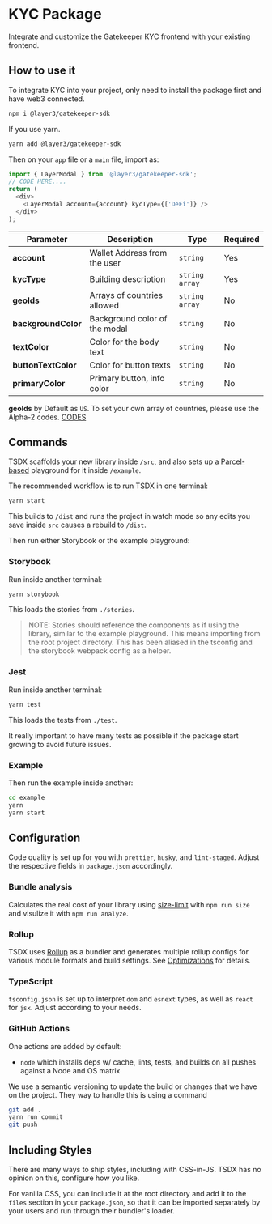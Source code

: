 # KYC Package

Integrate and customize the Gatekeeper KYC frontend with your existing frontend.

## How to use it

To integrate KYC into your project, only need to install the package first and have web3 connected.

```bash
npm i @layer3/gatekeeper-sdk
```

If you use yarn.

```bash
yarn add @layer3/gatekeeper-sdk
```

Then on your `app` file or a `main` file, import as:

```js
import { LayerModal } from '@layer3/gatekeeper-sdk';
// CODE HERE....
return (
  <div>
    <LayerModal account={account} kycType={['DeFi']} />
  </div>
);
```

| Parameter           | Description                   | Type           | Required |
| ------------------- | ----------------------------- | -------------- | -------- |
| **account**         | Wallet Address from the user  | `string`       | Yes      |
| **kycType**         | Building description          | `string array` | Yes      |
| **geoIds**          | Arrays of countries allowed   | `string array` | No       |
| **backgroundColor** | Background color of the modal | `string`       | No       |
| **textColor**       | Color for the body text       | `string`       | No       |
| **buttonTextColor** | Color for button texts        | `string`       | No       |
| **primaryColor**    | Primary button, info color    | `string`       | No       |

**geoIds** by Default as `US`. To set your own array of countries, please use the Alpha-2 codes. [CODES](https://www.iban.com/country-codes)

## Commands

TSDX scaffolds your new library inside `/src`, and also sets up a [Parcel-based](https://parceljs.org) playground for it inside `/example`.

The recommended workflow is to run TSDX in one terminal:

```bash
yarn start
```

This builds to `/dist` and runs the project in watch mode so any edits you save inside `src` causes a rebuild to `/dist`.

Then run either Storybook or the example playground:

### Storybook

Run inside another terminal:

```bash
yarn storybook
```

This loads the stories from `./stories`.

> NOTE: Stories should reference the components as if using the library, similar to the example playground. This means importing from the root project directory. This has been aliased in the tsconfig and the storybook webpack config as a helper.

### Jest

Run inside another terminal:

```bash
yarn test
```

This loads the tests from `./test`.

It really important to have many tests as possible if the package start growing to avoid future issues.

### Example

Then run the example inside another:

```bash
cd example
yarn
yarn start
```

## Configuration

Code quality is set up for you with `prettier`, `husky`, and `lint-staged`. Adjust the respective fields in `package.json` accordingly.

### Bundle analysis

Calculates the real cost of your library using [size-limit](https://github.com/ai/size-limit) with `npm run size` and visulize it with `npm run analyze`.

### Rollup

TSDX uses [Rollup](https://rollupjs.org) as a bundler and generates multiple rollup configs for various module formats and build settings. See [Optimizations](#optimizations) for details.

### TypeScript

`tsconfig.json` is set up to interpret `dom` and `esnext` types, as well as `react` for `jsx`. Adjust according to your needs.

### GitHub Actions

One actions are added by default:

- `node` which installs deps w/ cache, lints, tests, and builds on all pushes against a Node and OS matrix

We use a semantic versioning to update the build or changes that we have on the project. They way to handle this is using a command

```bash
git add .
yarn run commit
git push
```

## Including Styles

There are many ways to ship styles, including with CSS-in-JS. TSDX has no opinion on this, configure how you like.

For vanilla CSS, you can include it at the root directory and add it to the `files` section in your `package.json`, so that it can be imported separately by your users and run through their bundler's loader.
